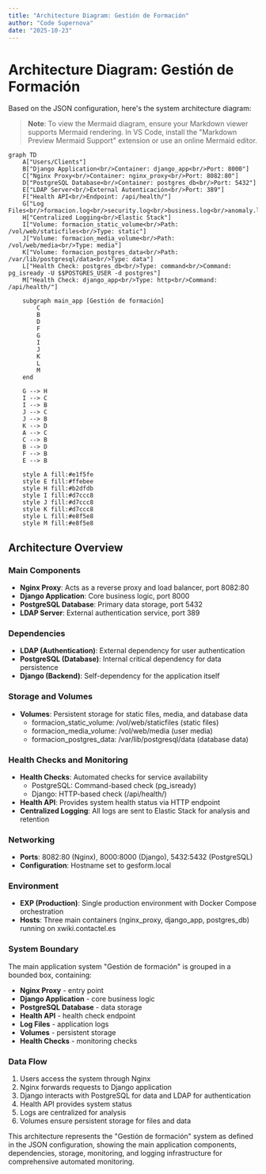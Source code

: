 ```yaml
---
title: "Architecture Diagram: Gestión de Formación"
author: "Code Supernova"
date: "2025-10-23"
---
```


# Architecture Diagram: Gestión de Formación

Based on the JSON configuration, here's the system architecture diagram:

> **Note**: To view the Mermaid diagram, ensure your Markdown viewer supports Mermaid rendering. In VS Code, install the "Markdown Preview Mermaid Support" extension or use an online Mermaid editor.

```mermaid
graph TD
    A["Users/Clients"]
    B["Django Application<br/>Container: django_app<br/>Port: 8000"]
    C["Nginx Proxy<br/>Container: nginx_proxy<br/>Port: 8082:80"]
    D["PostgreSQL Database<br/>Container: postgres_db<br/>Port: 5432"]
    E["LDAP Server<br/>External Autenticación<br/>Port: 389"]
    F["Health API<br/>Endpoint: /api/health/"]
    G["Log Files<br/>formacion.log<br/>security.log<br/>business.log<br/>anomaly.log<br/>performance.log<br/>formacion.json"]
    H["Centralized Logging<br/>Elastic Stack"]
    I["Volume: formacion_static_volume<br/>Path: /vol/web/staticfiles<br/>Type: static"]
    J["Volume: formacion_media_volume<br/>Path: /vol/web/media<br/>Type: media"]
    K["Volume: formacion_postgres_data<br/>Path: /var/lib/postgresql/data<br/>Type: data"]
    L["Health Check: postgres_db<br/>Type: command<br/>Command: pg_isready -U $$POSTGRES_USER -d postgres"]
    M["Health Check: django_app<br/>Type: http<br/>Command: /api/health/"]

    subgraph main_app [Gestión de formación]
        C
        B
        D
        F
        G
        I
        J
        K
        L
        M
    end

    G --> H
    I --> C
    I --> B
    J --> C
    J --> B
    K --> D
    A --> C
    C --> B
    B --> D
    F --> B
    E --> B

    style A fill:#e1f5fe
    style E fill:#ffebee
    style H fill:#b2dfdb
    style I fill:#d7ccc8
    style J fill:#d7ccc8
    style K fill:#d7ccc8
    style L fill:#e8f5e8
    style M fill:#e8f5e8
```

## Architecture Overview

### Main Components
- **Nginx Proxy**: Acts as a reverse proxy and load balancer, port 8082:80
- **Django Application**: Core business logic, port 8000
- **PostgreSQL Database**: Primary data storage, port 5432
- **LDAP Server**: External authentication service, port 389

### Dependencies
- **LDAP (Authentication)**: External dependency for user authentication
- **PostgreSQL (Database)**: Internal critical dependency for data persistence
- **Django (Backend)**: Self-dependency for the application itself

### Storage and Volumes
- **Volumes**: Persistent storage for static files, media, and database data
  - formacion_static_volume: /vol/web/staticfiles (static files)
  - formacion_media_volume: /vol/web/media (user media)
  - formacion_postgres_data: /var/lib/postgresql/data (database data)

### Health Checks and Monitoring
- **Health Checks**: Automated checks for service availability
  - PostgreSQL: Command-based check (pg_isready)
  - Django: HTTP-based check (/api/health/)
- **Health API**: Provides system health status via HTTP endpoint
- **Centralized Logging**: All logs are sent to Elastic Stack for analysis and retention

### Networking
- **Ports**: 8082:80 (Nginx), 8000:8000 (Django), 5432:5432 (PostgreSQL)
- **Configuration**: Hostname set to gesform.local

### Environment
- **EXP (Production)**: Single production environment with Docker Compose orchestration
- **Hosts**: Three main containers (nginx_proxy, django_app, postgres_db) running on xwiki.contactel.es

### System Boundary
The main application system "Gestión de formación" is grouped in a bounded box, containing:
- **Nginx Proxy** - entry point
- **Django Application** - core business logic
- **PostgreSQL Database** - data storage
- **Health API** - health check endpoint
- **Log Files** - application logs
- **Volumes** - persistent storage
- **Health Checks** - monitoring checks

### Data Flow
1. Users access the system through Nginx
2. Nginx forwards requests to Django application
3. Django interacts with PostgreSQL for data and LDAP for authentication
4. Health API provides system status
5. Logs are centralized for analysis
6. Volumes ensure persistent storage for files and data

This architecture represents the "Gestión de formación" system as defined in the JSON configuration, showing the main application components, dependencies, storage, monitoring, and logging infrastructure for comprehensive automated monitoring.